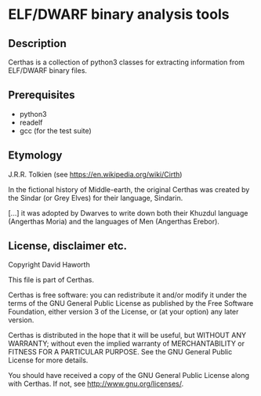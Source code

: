# ELF/DWARF binary analysis tools

## Description

Certhas is a collection of python3 classes for extracting information from ELF/DWARF binary files.

## Prerequisites

* python3
* readelf
* gcc (for the test suite)

## Etymology

J.R.R. Tolkien (see https://en.wikipedia.org/wiki/Cirth)

In the fictional history of Middle-earth, the original Certhas was created by the Sindar (or Grey Elves)
for their language, Sindarin.

[...] it was adopted by Dwarves to write down both their Khuzdul language (Angerthas Moria) and
the languages of Men (Angerthas Erebor).

## License, disclaimer etc.

Copyright David Haworth

This file is part of Certhas.

Certhas is free software: you can redistribute it and/or modify
it under the terms of the GNU General Public License as published by
the Free Software Foundation, either version 3 of the License, or
(at your option) any later version.

Certhas is distributed in the hope that it will be useful,
but WITHOUT ANY WARRANTY; without even the implied warranty of
MERCHANTABILITY or FITNESS FOR A PARTICULAR PURPOSE.  See the
GNU General Public License for more details.

You should have received a copy of the GNU General Public License
along with Certhas.  If not, see <http://www.gnu.org/licenses/>.

